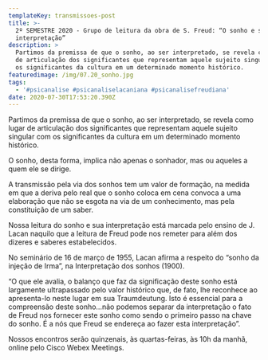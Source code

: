 ```yaml
---
templateKey: transmissoes-post
title: >-
  2º SEMESTRE 2020 - Grupo de leitura da obra de S. Freud: “O sonho e sua
  interpretação”
description: >
  Partimos da premissa de que o sonho, ao ser interpretado, se revela como lugar
  de articulação dos significantes que representam aquele sujeito singular com
  os significantes da cultura em um determinado momento histórico.
featuredimage: /img/07.20_sonho.jpg
tags:
  - '#psicanalise #psicanaliselacaniana #psicanalisefreudiana'
date: 2020-07-30T17:53:20.390Z
---
```

Partimos da premissa de que o sonho, ao ser interpretado, se revela como lugar de articulação dos significantes que representam aquele sujeito singular com os significantes da cultura em um determinado momento histórico.

O sonho, desta forma, implica não apenas o sonhador, mas ou aqueles a quem ele se dirige.

A transmissão pela via dos sonhos tem um valor de formação, na medida em que a deriva pelo real que o sonho coloca em cena convoca a uma elaboração que não se esgota na via de um conhecimento, mas pela constituição de um saber.

Nossa leitura do sonho e sua interpretação está marcada pelo ensino de J. Lacan naquilo que a leitura de Freud pode nos remeter para além dos dizeres e saberes estabelecidos.

No seminário de 16 de março de 1955, Lacan afirma a respeito do “sonho da injeção de Irma”, na Interpretação dos sonhos (1900).

“O que ele avalia, o balanço que faz da significação deste sonho está largamente ultrapassado pelo valor histórico que, de fato, lhe reconhece ao apresenta-lo neste lugar em sua Traumdeutung. Isto é essencial para a compreensão deste sonho...não podemos separar da interpretação o fato de Freud nos fornecer este sonho como sendo o primeiro passo na chave do sonho. É a nós que Freud se endereça ao fazer esta interpretação”.

Nossos encontros serão quinzenais, às quartas-feiras, às 10h da manhã, online pelo Cisco Webex Meetings.
